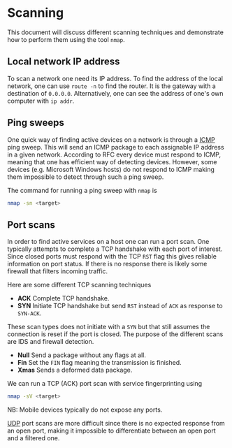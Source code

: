 # Scanning

This document will discuss different scanning techniques and demonstrate how to
perform them using the tool `nmap`.

## Local network IP address

To scan a network one need its IP address. To find the address of the local
network, one can use `route -n` to find the router. It is the gateway with a
destination of `0.0.0.0`. Alternatively, one can see the address of one's own
computer with `ip addr`.

## Ping sweeps

One quick way of finding active devices on a network is through a
[ICMP](/docs/network/icmp) ping sweep. This will send an ICMP package to each
assignable IP address in a given network. According to RFC every device must
respond to ICMP, meaning that one has efficient way of detecting devices.
However, some devices (e.g. Microsoft Windows hosts) do not respond to ICMP
making them impossible to detect through such a ping sweep.

The command for running a ping sweep with `nmap` is

```sh
nmap -sn <target>
```

## Port scans

In order to find active services on a host one can run a port scan. One
typically attempts to complete a TCP handshake with each port of interest. Since
closed ports must respond with the TCP `RST` flag this gives reliable
information on port status. If there is no response there is likely some
firewall that filters incoming traffic.

Here are some different TCP scanning techniques

- **ACK** Complete TCP handshake.
- **SYN** Initiate TCP handshake but send `RST` instead of `ACK` as response to
  `SYN-ACK`.

These scan types does not initiate with a `SYN` but that still assumes the
connection is reset if the port is closed. The purpose of the different scans
are IDS and firewall detection.

- **Null** Send a package without any flags at all.
- **Fin** Set the `FIN` flag meaning the transmission is finished.
- **Xmas** Sends a deformed data package.

We can run a TCP (ACK) port scan with service fingerprinting using

```sh
nmap -sV <target>
```

NB: Mobile devices typically do not expose any ports.

[UDP](/docs/network/udp) port scans are more difficult since there is no
expected response from an open port, making it impossible to differentiate
between an open port and a filtered one.
